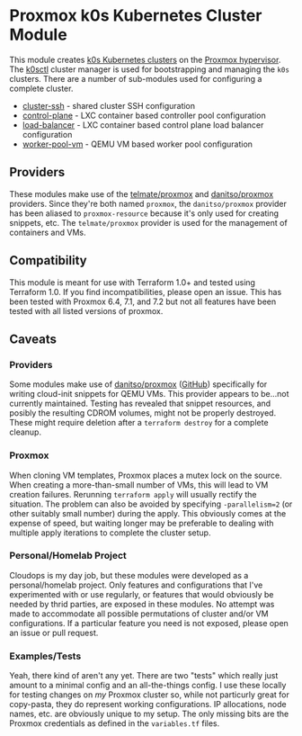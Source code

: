 # Proxmox k0s Kubernetes Cluster Module

This module creates [k0s Kubernetes clusters](https://k0sproject.io/) on the [Proxmox hypervisor](https://www.proxmox.com/).
The [k0sctl](https://github.com/k0sproject/k0sctl) cluster manager is used for bootstrapping and managing the `k0s` clusters.
There are a number of sub-modules used for configuring a complete cluster.

* [cluster-ssh](modules/cluster-ssh/) - shared cluster SSH configuration
* [control-plane](modules/control-plane/) - LXC container based controller pool configuration
* [load-balancer](modules/load-balancer/) - LXC container based control plane load balancer configuration
* [worker-pool-vm](modules/worker-pool-vm/) - QEMU VM based worker pool configuration

## Providers
These modules make use of the [telmate/proxmox](https://registry.terraform.io/providers/Telmate/proxmox) and [danitso/proxmox](https://registry.terraform.io/providers/danitso/proxmox) providers.
Since they're both named `proxmox`, the `danitso/proxmox` provider has been aliased to `proxmox-resource` because it's only used for creating snippets, etc.
The `telmate/proxmox` provider is used for the management of containers and VMs.

## Compatibility
This module is meant for use with Terraform 1.0+ and tested using Terraform 1.0.
If you find incompatibilities, please open an issue.
This has been tested with Proxmox 6.4, 7.1, and 7.2 but not all features have been tested with all listed versions of proxmox.

## Caveats

### Providers
Some modules make use of [danitso/proxmox](https://registry.terraform.io/providers/danitso/proxmox) ([GitHub](https://github.com/danitso/terraform-provider-proxmox)) specifically for writing cloud-init snippets for QEMU VMs.
This provider appears to be...not currently maintained.
Testing has revealed that snippet resources, and posibly the resulting CDROM volumes, might not be properly destroyed.
These might require deletion after a `terraform destroy` for a complete cleanup.

### Proxmox
When cloning VM templates, Proxmox places a mutex lock on the source.
When creating a more-than-small number of VMs, this will lead to VM creation failures.
Rerunning `terraform apply` will usually rectify the situation.
The problem can also be avoided by specifying `-parallelism=2` (or other suitably small number) during the apply.
This obviously comes at the expense of speed, but waiting longer may be preferable to dealing with multiple apply iterations to complete the cluster setup.

### Personal/Homelab Project
Cloudops is my day job, but these modules were developed as a personal/homelab project.
Only features and configurations that I've experimented with or use regularly, or features that would obviously be needed by thrid parties, are exposed in these modules.
No attempt was made to accommodate all possible permutations of cluster and/or VM configurations.
If a particular feature you need is not exposed, please open an issue or pull request.

### Examples/Tests
Yeah, there kind of aren't any yet.
There are two "tests" which really just amount to a minimal config and an all-the-things config.
I use these locally for testing changes on _my_ Proxmox cluster so, while not particurly great for copy-pasta, they do represent working configurations.
IP allocations, node names, etc. are obviously unique to my setup.
The only missing bits are the Proxmox credentials as defined in the `variables.tf` files.
